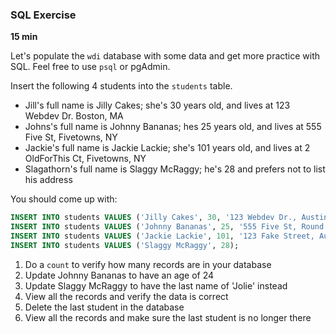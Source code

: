 ### SQL Exercise

**15 min**

Let's populate the `wdi` database with some data and get more practice with SQL. Feel free to use ``` psql ``` or pgAdmin.

Insert the following 4 students into the `students` table.

- Jill's full name is Jilly Cakes; she's 30 years old, and lives at 123 Webdev Dr. Boston, MA
- Johns's full name is Johnny Bananas; hes 25 years old, and lives at 555 Five St, Fivetowns, NY
- Jackie's full name is Jackie Lackie; she's 101 years old, and lives at 2 OldForThis Ct, Fivetowns, NY
- Slagathorn's full name is Slaggy McRaggy; he's 28 and prefers not to list his address

You should come up with:

```sql
INSERT INTO students VALUES ('Jilly Cakes', 30, '123 Webdev Dr., Austin, TX');
INSERT INTO students VALUES ('Johnny Bananas', 25, '555 Five St, Round Rock, TX');
INSERT INTO students VALUES ('Jackie Lackie', 101, '123 Fake Street, Austin, TX');
INSERT INTO students VALUES ('Slaggy McRaggy', 28);
```

1. Do a `count` to verify how many records are in your database
2. Update Johnny Bananas to have an age of 24
3. Update Slaggy McRaggy to have the last name of 'Jolie' instead
4. View all the records and verify the data is correct 
5. Delete the last student in the database
6. View all the records and make sure the last student is no longer there
